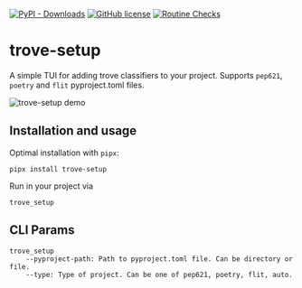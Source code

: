 [![PyPI - Downloads](https://img.shields.io/pypi/dd/trove-setup)](https://pypi.org/p/trove-setup)
[![GitHub license](https://img.shields.io/github/license/jvllmr/trove-setup)](https://github.com/jvllmr/trove-setup/blob/dev/LICENSE)
[![Routine Checks](https://github.com/jvllmr/trove-setup/actions/workflows/test.yaml/badge.svg)](https://github.com/jvllmr/trove-setup/actions/workflows/test.yaml)

# trove-setup

A simple TUI for adding trove classifiers to your project.
Supports `pep621`, `poetry` and `flit` pyproject.toml files.

![trove-setup demo](demo/demo.gif)

## Installation and usage

Optimal installation with `pipx`:

```shell
pipx install trove-setup
```

Run in your project via

```shell
trove_setup
```

## CLI Params

```
trove_setup
    --pyproject-path: Path to pyproject.toml file. Can be directory or file.
    --type: Type of project. Can be one of pep621, poetry, flit, auto.
```
